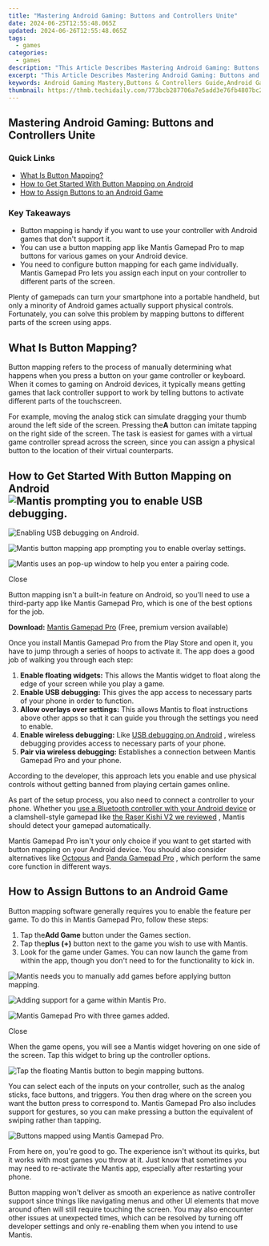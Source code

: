 ```yaml
---
title: "Mastering Android Gaming: Buttons and Controllers Unite"
date: 2024-06-25T12:55:48.065Z
updated: 2024-06-26T12:55:48.065Z
tags:
  - games
categories:
  - games
description: "This Article Describes Mastering Android Gaming: Buttons and Controllers Unite"
excerpt: "This Article Describes Mastering Android Gaming: Buttons and Controllers Unite"
keywords: Android Gaming Mastery,Buttons & Controllers Guide,Android Gaming Controls,Gaming Button Techniques,Controller Tips for Players,Unite Gamebuttons Android,Android Gaming Excellence
thumbnail: https://thmb.techidaily.com/773bcb287706a7e5add3e76fb4807bc2dd418c60c96896292c9c0c5d9f8bf9d7.jpg
---
```


## Mastering Android Gaming: Buttons and Controllers Unite

### Quick Links

* [What Is Button Mapping?](#what-is-button-mapping)
* [How to Get Started With Button Mapping on Android](#how-to-get-started-with-button-mapping-on-android)
* [How to Assign Buttons to an Android Game](#how-to-assign-buttons-to-an-android-game)

### Key Takeaways

* Button mapping is handy if you want to use your controller with Android games that don't support it.
* You can use a button mapping app like Mantis Gamepad Pro to map buttons for various games on your Android device.
* You need to configure button mapping for each game individually. Mantis Gamepad Pro lets you assign each input on your controller to different parts of the screen.

 Plenty of gamepads can turn your smartphone into a portable handheld, but only a minority of Android games actually support physical controls. Fortunately, you can solve this problem by mapping buttons to different parts of the screen using apps.

## What Is Button Mapping?

 Button mapping refers to the process of manually determining what happens when you press a button on your game controller or keyboard. When it comes to gaming on Android devices, it typically means getting games that lack controller support to work by telling buttons to activate different parts of the touchscreen.

 For example, moving the analog stick can simulate dragging your thumb around the left side of the screen. Pressing the**A** button can imitate tapping on the right side of the screen. The task is easiest for games with a virtual game controller spread across the screen, since you can assign a physical button to the location of their virtual counterparts.

## How to Get Started With Button Mapping on Android ![Mantis prompting you to enable USB debugging.](https://static1.makeuseofimages.com/wordpress/wp-content/uploads/2023/12/mantis-button-mapping-usb-debugging.png)

![Enabling USB debugging on Android.](https://static1.makeuseofimages.com/wordpress/wp-content/uploads/2023/12/android-developer-settings-usb-debugging.png)

![Mantis button mapping app prompting you to enable overlay settings.](https://static1.makeuseofimages.com/wordpress/wp-content/uploads/2023/12/mantis-button-mapping-allow-overlay-settings.png)

![Mantis uses an pop-up window to help you enter a pairing code.](https://static1.makeuseofimages.com/wordpress/wp-content/uploads/2023/12/mantis-overlay-settings-pair.png)

Close

 Button mapping isn't a built-in feature on Android, so you'll need to use a third-party app like Mantis Gamepad Pro, which is one of the best options for the job.

**Download:** [Mantis Gamepad Pro](https://www.anrdoezrs.net/links/7251228/type/dlg/sid/UUmuoUeUpU2031380/https://play.google.com/store/apps/details?id=app.mantispro.gamepad) (Free, premium version available)

 Once you install Mantis Gamepad Pro from the Play Store and open it, you have to jump through a series of hoops to activate it. The app does a good job of walking you through each step:

1. **Enable floating widgets:** This allows the Mantis widget to float along the edge of your screen while you play a game.
2. **Enable USB debugging:** This gives the app access to necessary parts of your phone in order to function.
3. **Allow overlays over settings:** This allows Mantis to float instructions above other apps so that it can guide you through the settings you need to enable.
4. **Enable wireless debugging:** Like [USB debugging on Android](https://www.makeuseof.com/tag/what-is-usb-debugging-mode-on-android-makeuseof-explains/) , wireless debugging provides access to necessary parts of your phone.
5. **Pair via wireless debugging:** Establishes a connection between Mantis Gamepad Pro and your phone.

 According to the developer, this approach lets you enable and use physical controls without getting banned from playing certain games online.

 As part of the setup process, you also need to connect a controller to your phone. Whether you [use a Bluetooth controller with your Android device](https://www.makeuseof.com/tag/how-to-connect-a-game-controller-to-android-for-console-like-gameplay-si/) or a clamshell-style gamepad like [the Raser Kishi V2 we reviewed](http://makeuseof.com/razer-kishi-v2-review/) , Mantis should detect your gamepad automatically.

 Mantis Gamepad Pro isn't your only choice if you want to get started with button mapping on your Android device. You should also consider alternatives like [Octopus](https://www.anrdoezrs.net/links/7251228/type/dlg/sid/UUmuoUeUpU2031380/https://play.google.com/store/apps/details?id=com.chaozhuo.gameassistant&hl=en&gl=US) and [Panda Gamepad Pro](https://www.anrdoezrs.net/links/7251228/type/dlg/sid/UUmuoUeUpU2031380/https://play.google.com/store/apps/details?id=com.panda.gamepad&hl=en&gl=US) , which perform the same core function in different ways.

## How to Assign Buttons to an Android Game

 Button mapping software generally requires you to enable the feature per game. To do this in Mantis Gamepad Pro, follow these steps:

1. Tap the**Add Game** button under the Games section.
2. Tap the**plus (+)** button next to the game you wish to use with Mantis.
3. Look for the game under Games. You can now launch the game from within the app, though you don't need to for the functionality to kick in.

![Mantis needs you to manually add games before applying button mapping.](https://static1.makeuseofimages.com/wordpress/wp-content/uploads/2023/12/mantis-add-game.png)

![Adding support for a game within Mantis Pro.](https://static1.makeuseofimages.com/wordpress/wp-content/uploads/2023/12/mantis-pro-add-games.png)

![Mantis Gamepad Pro with three games added.](https://static1.makeuseofimages.com/wordpress/wp-content/uploads/2023/12/mantis-three-games-added.png)

Close

 When the game opens, you will see a Mantis widget hovering on one side of the screen. Tap this widget to bring up the controller options.

![Tap the floating Mantis button to begin mapping buttons.](https://static1.makeuseofimages.com/wordpress/wp-content/uploads/2023/12/mantis-floating-button.png)

 You can select each of the inputs on your controller, such as the analog sticks, face buttons, and triggers. You then drag where on the screen you want the button press to correspond to. Mantis Gamepad Pro also includes support for gestures, so you can make pressing a button the equivalent of swiping rather than tapping.

![Buttons mapped using Mantis Gamepad Pro.](https://static1.makeuseofimages.com/wordpress/wp-content/uploads/2023/12/mantis-button-map-controls.png)

 From here on, you're good to go. The experience isn't without its quirks, but it works with most games you throw at it. Just know that sometimes you may need to re-activate the Mantis app, especially after restarting your phone.

 Button mapping won't deliver as smooth an experience as native controller support since things like navigating menus and other UI elements that move around often will still require touching the screen. You may also encounter other issues at unexpected times, which can be resolved by turning off developer settings and only re-enabling them when you intend to use Mantis.


<ins class="adsbygoogle"
     style="display:block"
     data-ad-format="autorelaxed"
     data-ad-client="ca-pub-7571918770474297"
     data-ad-slot="1223367746"></ins>



<ins class="adsbygoogle"
     style="display:block"
     data-ad-client="ca-pub-7571918770474297"
     data-ad-slot="8358498916"
     data-ad-format="auto"
     data-full-width-responsive="true"></ins>


